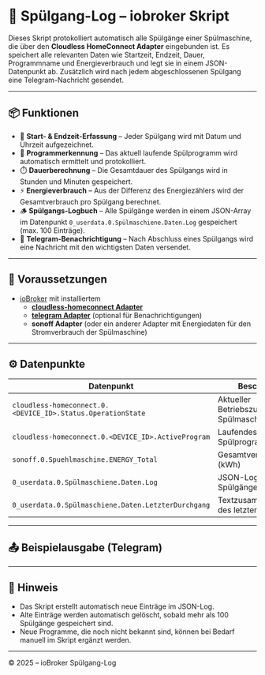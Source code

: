 # 🧾 Spülgang-Log – iobroker Skript

Dieses Skript protokolliert automatisch alle Spülgänge einer Spülmaschine, die über den **Cloudless HomeConnect Adapter** eingebunden ist. Es speichert alle relevanten Daten wie Startzeit, Endzeit, Dauer, Programmname und Energieverbrauch und legt sie in einem JSON-Datenpunkt ab. Zusätzlich wird nach jedem abgeschlossenen Spülgang eine Telegram-Nachricht gesendet.

---

## 📦 Funktionen

- 📅 **Start- & Endzeit-Erfassung** – Jeder Spülgang wird mit Datum und Uhrzeit aufgezeichnet.  
- 🧼 **Programmerkennung** – Das aktuell laufende Spülprogramm wird automatisch ermittelt und protokolliert.  
- ⏱️ **Dauerberechnung** – Die Gesamtdauer des Spülgangs wird in Stunden und Minuten gespeichert.  
- ⚡ **Energieverbrauch** – Aus der Differenz des Energiezählers wird der Gesamtverbrauch pro Spülgang berechnet.  
- 🪵 **Spülgangs-Logbuch** – Alle Spülgänge werden in einem JSON-Array im Datenpunkt `0_userdata.0.Spülmaschiene.Daten.Log` gespeichert (max. 100 Einträge).  
- 📲 **Telegram-Benachrichtigung** – Nach Abschluss eines Spülgangs wird eine Nachricht mit den wichtigsten Daten versendet.

---

## 🧰 Voraussetzungen

- [ioBroker](https://www.iobroker.net/) mit installiertem  
  - **[cloudless-homeconnect Adapter](https://github.com/foxriver76/ioBroker.cloudless-homeconnect)**  
  - **[telegram Adapter](https://github.com/iobroker-community-adapters/ioBroker.telegram)** (optional für Benachrichtigungen)  
  - **sonoff Adapter** (oder ein anderer Adapter mit Energiedaten für den Stromverbrauch der Spülmaschine)

---

## ⚙️ Datenpunkte

| Datenpunkt | Beschreibung |
|------------|--------------|
| `cloudless-homeconnect.0.<DEVICE_ID>.Status.OperationState` | Aktueller Betriebszustand der Spülmaschine |
| `cloudless-homeconnect.0.<DEVICE_ID>.ActiveProgram` | Laufendes Spülprogramm |
| `sonoff.0.Spuehlmaschine.ENERGY_Total` | Gesamtverbrauchszähler (kWh) |
| `0_userdata.0.Spülmaschiene.Daten.Log` | JSON-Log aller Spülgänge |
| `0_userdata.0.Spülmaschiene.Daten.LetzterDurchgang` | Textzusammenfassung des letzten Spülgangs |

---

## 📤 Beispielausgabe (Telegram)


---

## 📝 Hinweis

- Das Skript erstellt automatisch neue Einträge im JSON-Log.  
- Alte Einträge werden automatisch gelöscht, sobald mehr als 100 Spülgänge gespeichert sind.  
- Neue Programme, die noch nicht bekannt sind, können bei Bedarf manuell im Skript ergänzt werden.

---

© 2025 – ioBroker Spülgang-Log


